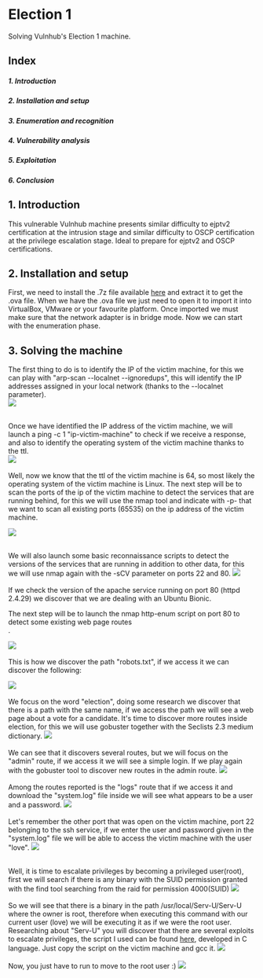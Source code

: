 # Election 1
Solving Vulnhub's Election 1 machine.

<div>
  <h2>Index</h2>
  <h5>1. Introduction<h5>
  <h5>2. Installation and setup</h5>
  <h5>3. Enumeration and recognition</h5>
  <h5>4. Vulnerability analysis</h5>
  <h5>5. Exploitation</h5>
  <h5>6. Conclusion</h5>
</div>

<div>
  <h2>1. Introduction</h2>
 This vulnerable Vulnhub machine presents similar difficulty to ejptv2 certification at the intrusion stage and similar difficulty to OSCP certification at the privilege escalation stage. Ideal to prepare for ejptv2 and OSCP certifications.
</div>

<div>
  <h2>2. Installation and setup</h2>
  
</div>

  First, we need to install the .7z file available [here](https://www.vulnhub.com/entry/election-1,503/) and extract it to get the .ova file. When we have the .ova file we just need to open it to import it into VirtualBox, VMware or your favourite platform.  Once imported we must make sure that the network adapter is in bridge mode. Now we can start with the enumeration phase.


  <h2>  3. Solving the machine</h2>
  The first thing to do is to identify the IP of the victim machine, for this we can play with "arp-scan --localnet --ignoredups", this will identify the IP addresses assigned in your local network (thanks to the --localnet parameter).<br/>
  <img src="https://github.com/rsnchzl/election-1/blob/main/screenshots/enumeration/screenshotsarpscan.png"/> <br/>
  <br/>
  
  Once we have identified the IP address of the victim machine, we will launch a ping -c 1 "ip-victim-machine" to check if we receive a response, and also to identify the operating system of the victim machine thanks to the ttl.<br/>
  <img src="https://github.com/rsnchzl/election-1/blob/main/screenshots/enumeration/sceenshotsping.png"/> <br/>
  <br/>
  Well, now we know that the ttl of the victim machine is 64, so most likely the operating system of the victim machine is Linux. 
  The next step will be to scan the ports of the ip of the victim machine to detect the services that are running behind, for this we will use the nmap tool and indicate with -p- that we want to scan all existing ports (65535) on the ip address of the victim machine.

  <img src="https://github.com/rsnchzl/election-1/blob/main/screenshots/enumeration/screenshotsnmap.png"/> <br/>
  <br/>

  We will also launch some basic reconnaissance scripts to detect the versions of the services that are running in addition to other data, for this we will use nmap again with the -sCV parameter on ports 22 and 80.
  <img src="https://github.com/rsnchzl/election-1/blob/main/screenshots/enumeration/screenshotsnmapscv.png"/> <br/> 
  <br/>
  If we check the version of the apache service running on port 80 (httpd 2.4.29) we discover that we are dealing with an Ubuntu Bionic. 

  The next step will be to launch the nmap http-enum script on port 80 to detect some existing web page routes <br/>.

  <img src="https://github.com/rsnchzl/election-1/blob/main/screenshots/enumeration/screenshotsnmaphttpenum.png"/> <br/>
  <br/>
   This is how we discover the path "robots.txt", if we access it we can discover the following: 

  <img src="https://github.com/rsnchzl/election-1/blob/main/screenshots/enumeration/screenshotsrobotstxt.png"/> <br/>
  <br/>
 We focus on the word "election", doing some research we discover that there is a path with the same name, if we access the path we will see a web page about a vote for a candidate.
  It's time to discover more routes inside election, for this we will use gobuster together with the Seclists 2.3 medium dictionary.
  <img src="https://github.com/rsnchzl/election-1/blob/main/screenshots/enumeration/screenshotgobuster.png"/> <br/>
  <br/>
  We can see that it discovers several routes, but we will focus on the "admin" route, if we access it we will see a simple login. If we play again with the gobuster tool to discover new routes in the admin route.
  <img src="https://github.com/rsnchzl/election-1/blob/main/screenshots/enumeration/screenshotgobusteradmin.png"/> <br/>
  <br/>
  Among the routes reported is the "logs" route that if we access it and download the "system.log" file inside we will see what appears to be a user and a password.
  <img src="https://github.com/rsnchzl/election-1/blob/main/screenshots/enumeration/screenshotssystemcatlog.png"/> <br/>
  <br/>
  Let's remember the other port that was open on the victim machine, port 22 belonging to the ssh service, if we enter the user and password given in the "system.log" file we will be able to access the victim machine with the user "love".
  <img src="https://github.com/rsnchzl/election-1/blob/main/screenshots/enumeration/screenshotssh.png"/><br/>
  <br/>

  Well, it is time to escalate privileges by becoming a privileged user(root), first we will search if there is any binary with the SUID permission granted with the find tool searching from the raid for permission 4000(SUID) 
  <img src="https://github.com/rsnchzl/election-1/blob/main/screenshots/enumeration/screenshotfindsuid.png"/> <br/>
  </br>
  So we will see that there is a binary in the path /usr/local/Serv-U/Serv-U where the owner is root, therefore when executing this command with our current user (love) we will be executing it as if we were the root user.
  Researching about "Serv-U" you will discover that there are several exploits to escalate privileges, the script I used can be found [here](https://github.com/rsnchzl/election-1/blob/main/exploits/exploitprivilageescalation.c), developed in C language. Just copy the script on the victim machine and gcc it.
  <img src="https://github.com/rsnchzl/election-1/blob/main/screenshots/enumeration/screenshotexploit.png"/> <br/>
  </br>
  Now, you just have to run to move to the root user :)
  <img src="https://github.com/rsnchzl/election-1/blob/main/screenshots/enumeration/screenshotexploitexecutation.png"/> <br/>
  <br/>


